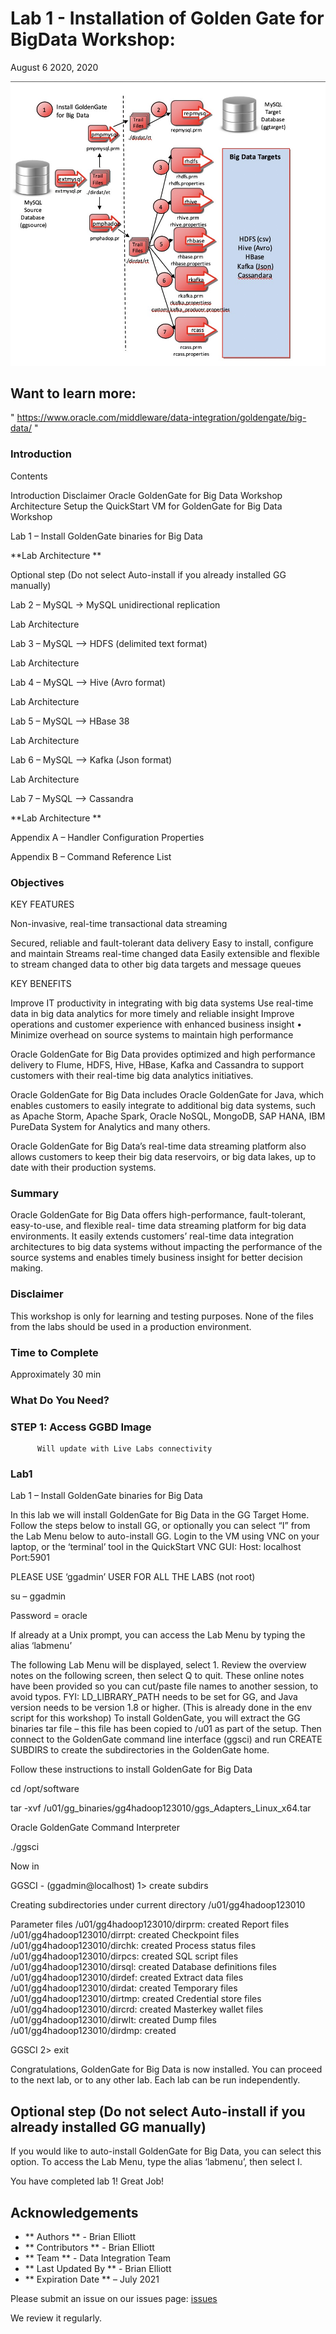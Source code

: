 # Lab 1 -  Installation of Golden Gate for BigData Workshop: 
August 6 2020, 2020

![](images/100/image110_1.png)

## Want to learn more:
" https://www.oracle.com/middleware/data-integration/goldengate/big-data/ "

### Introduction
Contents

Introduction
 Disclaimer
  Oracle GoldenGate for Big Data Workshop Architecture 
  Setup the QuickStart VM for GoldenGate for Big Data Workshop

 Lab 1 – Install GoldenGate binaries for Big Data 

**Lab Architecture **

 Optional step (Do not select Auto-install if you already installed GG manually) 
 
Lab 2 – MySQL ->  MySQL unidirectional replication

Lab Architecture 
  
Lab 3 – MySQL --> HDFS (delimited text format) 

Lab Architecture 

Lab 4 – MySQL --> Hive (Avro format) 

Lab Architecture 

Lab 5 – MySQL --> HBase 38 

Lab Architecture 

Lab 6 – MySQL --> Kafka (Json format) 

Lab Architecture 

Lab 7 – MySQL --> Cassandra 

**Lab Architecture **


Appendix A – Handler Configuration Properties 

Appendix B – Command Reference List

### Objectives

KEY FEATURES

Non-invasive, real-time transactional data streaming

Secured, reliable and fault-tolerant data delivery 
Easy to install, configure and maintain 
Streams real-time changed data 
Easily extensible and flexible to stream changed data to other big data targets and message queues

KEY BENEFITS

Improve IT productivity in integrating with big data systems 
Use real-time data in big data analytics for more timely and reliable insight 
Improve operations and customer experience with enhanced business insight • Minimize overhead on source systems to maintain high performance

Oracle GoldenGate for Big Data provides optimized and high performance delivery to Flume, HDFS, Hive, HBase, Kafka and Cassandra to support customers with their real-time big data analytics initiatives.

Oracle GoldenGate for Big Data includes Oracle GoldenGate for Java, which enables customers to easily integrate to additional big data systems, such as Apache Storm, Apache Spark, Oracle NoSQL, MongoDB, SAP HANA, IBM PureData System for Analytics and many others.

Oracle GoldenGate for Big Data’s real-time data streaming platform also allows customers to keep their big data reservoirs, or big data lakes, up to date with their production systems.

### Summary

Oracle GoldenGate for Big Data offers high-performance, fault-tolerant, easy-to-use, and flexible real- time data streaming platform for big data environments. It easily extends customers’ real-time data
integration architectures to big data systems without impacting the performance of the source systems and enables timely business insight for better decision making.

### Disclaimer

This workshop is only for learning and testing purposes. None of the files from the labs should be used in a production environment. 

### Time to Complete
Approximately 30 min

### What Do You Need?


### STEP 1: Access GGBD Image 

          Will update with Live Labs connectivity



### Lab1

Lab 1 – Install GoldenGate binaries for Big Data

In this lab we will install GoldenGate for Big Data in the GG Target Home. Follow the steps below to install GG, or optionally you can select “I” from the Lab Menu below to auto-install GG.
Login to the VM using VNC on your laptop, or the ‘terminal’ tool in the QuickStart VNC GUI: Host: localhost
Port:5901

PLEASE USE ‘ggadmin’ USER FOR ALL THE LABS (not root)

su – ggadmin

Password = oracle 


If already at a Unix prompt, you can access the Lab Menu by typing the alias ‘labmenu’

The following Lab Menu will be displayed, select 1. Review the overview notes on the following screen, then select Q to quit. These online notes have been provided so you can cut/paste file names to another session, to avoid typos.
FYI: LD_LIBRARY_PATH needs to be set for GG, and Java version needs to be version 1.8 or higher. (This is already done in the env script for this workshop)
To install GoldenGate, you will extract the GG binaries tar file – this file has been copied to /u01 as part of the setup. Then connect to the GoldenGate command line interface (ggsci) and run CREATE SUBDIRS to create the subdirectories in the GoldenGate home.

Follow these instructions to install GoldenGate for Big Data

cd /opt/software

 tar -xvf /u01/gg_binaries/gg4hadoop123010/ggs_Adapters_Linux_x64.tar 


Oracle GoldenGate Command Interpreter

 ./ggsci

Now in

GGSCI  - (ggadmin@localhost) 
1> create subdirs

Creating subdirectories under current directory /u01/gg4hadoop123010

Parameter files	/u01/gg4hadoop123010/dirprm: created
Report files	/u01/gg4hadoop123010/dirrpt: created
Checkpoint files	/u01/gg4hadoop123010/dirchk: created Process status files	/u01/gg4hadoop123010/dirpcs: created SQL script files	/u01/gg4hadoop123010/dirsql: created Database definitions files /u01/gg4hadoop123010/dirdef: created Extract data files	/u01/gg4hadoop123010/dirdat: created Temporary files	/u01/gg4hadoop123010/dirtmp: created Credential store files /u01/gg4hadoop123010/dircrd: created Masterkey wallet files     /u01/gg4hadoop123010/dirwlt: created Dump files	/u01/gg4hadoop123010/dirdmp: created

GGSCI 2> exit 



Congratulations, GoldenGate for Big Data is now installed. You can proceed to the next lab, or to any other lab. Each lab can be run independently.
 
## Optional step (Do not select Auto-install if you already installed GG manually)

If you would like to auto-install GoldenGate for Big Data, you can select this option. To access the Lab Menu, type the alias ‘labmenu’, then select I.


You have completed lab 1! Great Job!

## Acknowledgements

 - ** Authors ** - Brian Elliott
 - ** Contributors ** - Brian Elliott
 - ** Team ** - Data Integration Team
 - ** Last Updated By ** - Brian Elliott
 - ** Expiration Date ** – July 2021

Please submit an issue on our issues page:
[issues](https://github.com/oracle/learning-library/issues) 

 We review it regularly.